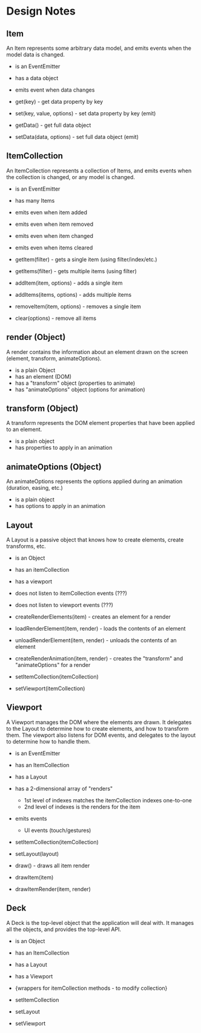 # Design Notes

## Item

An Item represents some arbitrary data model, and emits events when the
model data is changed.

- is an EventEmitter
- has a data object
- emits event when data changes

- get(key) - get data property by key
- set(key, value, options) - set data property by key (emit)
- getData() - get full data object
- setData(data, options) - set full data object (emit)

## ItemCollection

An ItemCollection represents a collection of Items, and emits events
when the collection is changed, or any model is changed.

- is an EventEmitter
- has many Items
- emits even when item added
- emits even when item removed
- emits even when item changed
- emits even when items cleared

- getItem(filter) - gets a single item (using filter/index/etc.)
- getItems(filter) - gets multiple items (using filter)
- addItem(item, options) - adds a single item
- addItems(items, options) - adds multiple items
- removeItem(item, options) - removes a single item
- clear(options) - remove all items

## render (Object)

A render contains the information about an element drawn on the screen
(element, transform, animateOptions).

- is a plain Object
- has an element (DOM)
- has a "transform" object (properties to animate)
- has "animateOptions" object (options for animation)

## transform (Object)

A transform represents the DOM element properties that have been applied to an
element.

- is a plain object
- has properties to apply in an animation

## animateOptions (Object)

An animateOptions represents the options applied during an animation
(duration, easing, etc.)

- is a plain object
- has options to apply in an animation

## Layout

A Layout is a passive object that knows how to create elements, create
transforms, etc.

- is an Object
- has an itemCollection
- has a viewport
- does not listen to itemCollection events (???)
- does not listen to viewport events (???)

- createRenderElements(item) - creates an element for a render
- loadRenderElement(item, render) - loads the contents of an element
- unloadRenderElement(item, render)  - unloads the contents of an element
- createRenderAnimation(item, render) - creates the "transform" and
  "animateOptions" for a render
- setItemCollection(itemCollection)
- setViewport(itemCollection)

## Viewport

A Viewport manages the DOM where the elements are drawn.  It delegates
to the Layout to determine how to create elements, and how to transform
them.  The viewport also listens for DOM events, and delegates to the
layout to determine how to handle them.

- is an EventEmitter
- has an ItemCollection
- has a Layout
- has a 2-dimensional array of "renders"
  - 1st level of indexes matches the itemCollection indexes one-to-one
  - 2nd level of indexes is the renders for the item
- emits events
  - UI events (touch/gestures)

- setItemCollection(itemCollection)
- setLayout(layout)
- draw() - draws all item render
- drawItem(item)
- drawItemRender(item, render)

## Deck

A Deck is the top-level object that the application will deal with.  It
manages all the objects, and provides the top-level API.

- is an Object
- has an ItemCollection
- has a Layout
- has a Viewport

- {wrappers for itemCollection methods - to modify collection}
- setItemCollection
- setLayout
- setViewport

